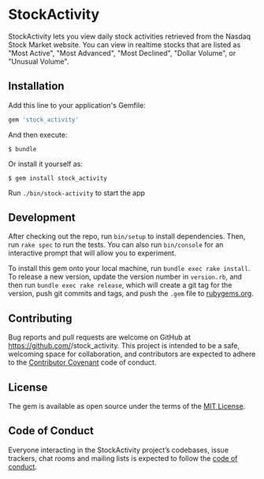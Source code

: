 # StockActivity

StockActivity lets you view daily stock activities retrieved from the Nasdaq Stock Market website.
You can view in realtime stocks that are listed as "Most Active", "Most Advanced", "Most Declined", "Dollar Volume", or "Unusual Volume".

## Installation

Add this line to your application's Gemfile:

```ruby
gem 'stock_activity'
```

And then execute:

    $ bundle

Or install it yourself as:

    $ gem install stock_activity

Run
`./bin/stock-activity` to start the app

## Development

After checking out the repo, run `bin/setup` to install dependencies. Then, run `rake spec` to run the tests. You can also run `bin/console` for an interactive prompt that will allow you to experiment.

To install this gem onto your local machine, run `bundle exec rake install`. To release a new version, update the version number in `version.rb`, and then run `bundle exec rake release`, which will create a git tag for the version, push git commits and tags, and push the `.gem` file to [rubygems.org](https://rubygems.org).

## Contributing

Bug reports and pull requests are welcome on GitHub at https://github.com/<ingridwong0715>/stock_activity. This project is intended to be a safe, welcoming space for collaboration, and contributors are expected to adhere to the [Contributor Covenant](http://contributor-covenant.org) code of conduct.

## License

The gem is available as open source under the terms of the [MIT License](https://opensource.org/licenses/MIT).

## Code of Conduct

Everyone interacting in the StockActivity project’s codebases, issue trackers, chat rooms and mailing lists is expected to follow the [code of conduct](https://github.com/<ingridwong0715>/stock_activity/blob/master/CODE_OF_CONDUCT.md).
